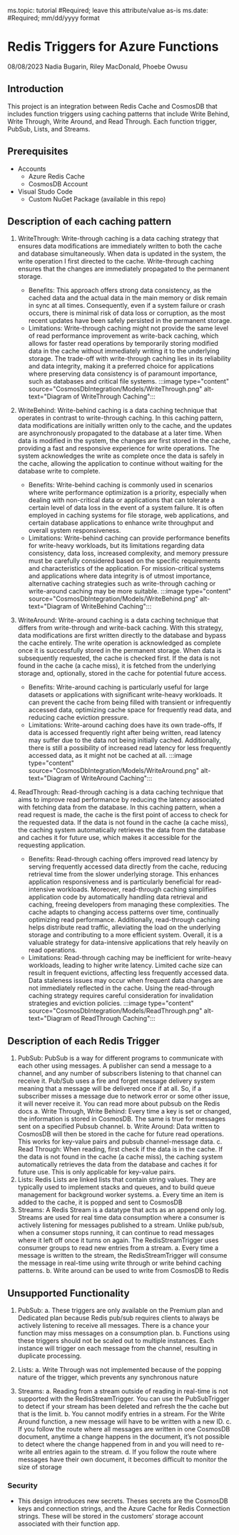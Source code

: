 ms.topic: tutorial #Required; leave this attribute/value as-is
ms.date: #Required; mm/dd/yyyy format


# Redis Triggers for Azure Functions
08/08/2023 Nadia Bugarin, Riley MacDonald, Phoebe Owusu

## Introduction
This project is an integration between Redis Cache and CosmosDB that includes function triggers using caching patterns that include Write Behind, Write Through, Write Around, and Read Through. Each function trigger, PubSub, Lists, and Streams.

## Prerequisites
- Accounts
   - Azure Redis Cache 
   - CosmosDB Account
- Visual Studo Code
    - Custom NuGet Package (available in this repo)

## Description of each caching pattern
1. WriteThrough: Write-through caching is a data caching strategy that ensures data modifications are immediately written to both the cache and database simultaneously. When data is updated in the system, the write operation I first directed to the cache. Write-through caching ensures that the changes are immediately propagated to the permanent storage.
    * Benefits: This approach offers strong data consistency, as the cached data and the actual data in the main memory or disk remain in sync at all times. Consequently, even if a system failure or crash occurs, there is minimal risk of data loss or corruption, as the most recent updates have been safely persisted in the permanent storage.
    * Limitations: Write-through caching might not provide the same level of read performance improvement as write-back caching, which allows for faster read operations by temporarily storing modified data in the cache without immediately writing it to the underlying storage. The trade-off with write-through caching lies in its reliability and data integrity, making it a preferred choice for applications where preserving data consistency is of paramount importance, such as databases and critical file systems.
    :::image type="content" source="CosmosDbIntegration/Models/WriteThrough.png" alt-text="Diagram of WriteThrough Caching":::

1. WriteBehind: Write-behind caching is a data caching technique that operates in contrast to write-through caching. In this caching pattern, data modifications are initially written only to the cache, and the updates are asynchronously propagated to the database at a later time.
When data is modified in the system, the changes are first stored in the cache, providing a fast and responsive experience for write operations. The system acknowledges the write as complete once the data is safely in the cache, allowing the application to continue without waiting for the database write to complete. 
    * Benefits: Write-behind caching is commonly used in scenarios where write performance optimization is a priority, especially when dealing with non-critical data or applications that can tolerate a certain level of data loss in the event of a system failure. It is often employed in caching systems for file storage, web applications, and certain database applications to enhance write throughput and overall system responsiveness.
    * Limitations: Write-behind caching can provide performance benefits for write-heavy workloads, but its limitations regarding data consistency, data loss, increased complexity, and memory pressure must be carefully considered based on the specific requirements and characteristics of the application. For mission-critical systems and applications where data integrity is of utmost importance, alternative caching strategies such as write-through caching or write-around caching may be more suitable.
    :::image type="content" source="CosmosDbIntegration/Models/WriteBehind.png" alt-text="Diagram of WriteBehind Caching":::

1. WriteAround: Write-around caching is a data caching technique that differs from write-through and write-back caching. With this strategy, data modifications are first written directly to the database and bypass the cache entirely. The write operation is acknowledged as complete once it is successfully stored in the permanent storage. When data is subsequently requested, the cache is checked first. If the data is not found in the cache (a cache miss), it is fetched from the underlying storage and, optionally, stored in the cache for potential future access.
    * Benefits: Write-around caching is particularly useful for large datasets or applications with significant write-heavy workloads. It can prevent the cache from being filled with transient or infrequently accessed data, optimizing cache space for frequently read data, and reducing cache eviction pressure.
    * Limitations: Write-around caching does have its own trade-offs, If data is accessed frequently right after being written, read latency may suffer due to the data not being initially cached. Additionally, there is still a possibility of increased read latency for less frequently accessed data, as it might not be cached at all.
    :::image type="content" source="CosmosDbIntegration/Models/WriteAround.png" alt-text="Diagram of WriteAround Caching":::

1. ReadThrough: Read-through caching is a data caching technique that aims to improve read performance by reducing the latency associated with fetching data from the database. In this caching pattern, when a read request is made, the cache is the first point of access to check for the requested data. If the data is not found in the cache (a cache miss), the caching system automatically retrieves the data from the database and caches it for future use, which makes it accessible for the requesting application. 
    * Benefits: Read-through caching offers improved read latency by serving frequently accessed data directly from the cache, reducing retrieval time from the slower underlying storage. This enhances application responsiveness and is particularly beneficial for read-intensive workloads. Moreover, read-through caching simplifies application code by automatically handling data retrieval and caching, freeing developers from managing these complexities. The cache adapts to changing access patterns over time, continually optimizing read performance. Additionally, read-through caching helps distribute read traffic, alleviating the load on the underlying storage and contributing to a more efficient system. Overall, it is a valuable strategy for data-intensive applications that rely heavily on read operations. 
    * Limitations: Read-through caching may be inefficient for write-heavy workloads, leading to higher write latency. Limited cache size can result in frequent evictions, affecting less frequently accessed data. Data staleness issues may occur when frequent data changes are not immediately reflected in the cache. Using the read-through caching strategy requires careful consideration for invalidation strategies and eviction policies.
    :::image type="content" source="CosmosDbIntegration/Models/ReadThrough.png" alt-text="Diagram of ReadThrough Caching":::

## Description of each Redis Trigger
1. PubSub: PubSub is a way for different programs to communicate with each other using messages. A publisher can send a message to a channel, and any number of subscribers listening to that channel can receive it. Pub/Sub uses a fire and forget message delivery system meaning that a message will be delivered once if at all. So, if a subscriber misses a message due to network error or some other issue, it will never receive it. You can read more about pubsub on the Redis docs
    a.	Write Through, Write Behind: Every time a key is set or changed, the information is stored in CosmosDB. The same is true for messages sent on a specified Pubsub channel.
    b.  Write Around: Data written to CosmosDB will then be stored in the cache for future read operations. This works for key-value pairs and pubsub channel-message data.
    c.	Read Through: When reading, first check if the data is in the cache. If the data is not found in the cache (a cache miss), the caching system automatically retrieves the data from the database and caches it for future use. This is only applicable for key-value pairs.
1. Lists: Redis Lists are linked lists that contain string values. They are typically used to implement stacks and queues, and to build queue management for background worker systems.
    a.	Every time an item is added to the cache, it is popped and sent to CosmosDB
1. Streams: A Redis Stream is a datatype that acts as an append only log. Streams are used for real time data consumption where a consumer is actively listening for messages published to a stream. Unlike pub/sub, when a consumer stops running, it can continue to read messages where it left off once it turns on again. The RedisStreamTrigger uses consumer groups to read new entries from a stream.
    a.	Every time a message is written to the stream, the RedisStreamTrigger will consume the message in real-time using write through or write behind caching patterns.
    b.	Write around can be used to write from CosmosDB to Redis


## Unsupported Functionality
1. PubSub:
    a. These triggers are only available on the Premium plan and Dedicated plan because Redis pub/sub requires clients to always be actively listening to receive all messages. There is a chance your function may miss messages on a consumption plan.
    b. Functions using these triggers should not be scaled out to multiple instances. Each instance will trigger on each message from the channel, resulting in duplicate processing.

2. Lists:
    a. Write Through was not implemented because of the popping nature of the trigger, which prevents any synchronous nature

3. Streams:
    a. Reading from a stream outside of reading in real-time is not supported with the RedisStreamTrigger. You can use the PubSubTrigger to detect if your stream has been deleted and refresh the the cache but that is the limit. 
    b. You cannot modify entries in a stream. For the Write Around function, a new message will have to be written with a new ID.
    c. If you follow the route where all messages are written in one CosmosDB document, anytime a change happens in the document, it’s not possible to detect where the change happened from in and you will need to re-write all entries again to the stream.
    d. If you follow the route where messages have their own document, it becomes difficult to monitor the size of storage


### Security
* This design introduces new secrets. Theses secrets are the CosmosDB keys and connection strings, and the Azure Cache for Redis Connection strings. These will be stored in the customers’ storage account associated with their function app.

